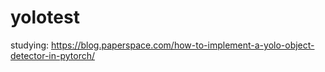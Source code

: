 # yolotest

studying: 
https://blog.paperspace.com/how-to-implement-a-yolo-object-detector-in-pytorch/
